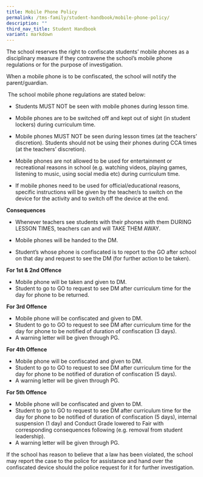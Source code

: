 ```yaml
---
title: Mobile Phone Policy
permalink: /tms-family/student-handbook/mobile-phone-policy/
description: ""
third_nav_title: Student Handbook
variant: markdown
---
```

The school reserves the right to confiscate students’ mobile phones as a disciplinary measure if they contravene the school’s mobile phone regulations or for the purpose of investigation.

When a mobile phone is to be confiscated, the school will notify the parent/guardian.

 The school mobile phone regulations are stated below:

*   Students MUST NOT be seen with mobile phones during lesson time.

*   Mobile phones are to be switched off and kept out of sight (in student lockers) during curriculum time.

*   Mobile phones MUST NOT be seen during lesson times (at the teachers’ discretion). Students should not be using their phones during CCA times (at the teachers’ discretion).
    
*   Mobile phones are not allowed to be used for entertainment or recreational reasons in school (e.g. watching videos, playing games, listening to music, using social media etc) during curriculum time.

*   If mobile phones need to be used for official/educational reasons, specific instructions will be given by the teacher/s to switch on the device for the activity and to switch off the device at the end.

**Consequences**

*   Whenever teachers see students with their phones with them DURING LESSON TIMES, teachers can and will TAKE THEM AWAY.

*   Mobile phones will be handed to the DM.

*   Student’s whose phone is confiscated is to report to the GO after school on that day and request to see the DM (for further action to be taken).

**For 1st & 2nd Offence**

*   Mobile phone will be taken and given to DM.
*   Student to go to GO to request to see DM after curriculum time for the day for phone to be returned.

**For 3rd Offence**

*   Mobile phone will be confiscated and given to DM.
*   Student to go to GO to request to see DM after curriculum time for the day for phone to be notified of duration of confiscation (3 days).
*   A warning letter will be given through PG.

**For 4th Offence**

*   Mobile phone will be confiscated and given to DM.
*   Student to go to GO to request to see DM after curriculum time for the day for phone to be notified of duration of confiscation (5 days).
*   A warning letter will be given through PG.

**For 5th Offence**

*   Mobile phone will be confiscated and given to DM.
*   Student to go to GO to request to see DM after curriculum time for the day for phone to be notified of duration of confiscation (5 days), internal suspension (1 day) and Conduct Grade lowered to Fair with corresponding consequences following (e.g. removal from student leadership).
*   A warning letter will be given through PG.


If the school has reason to believe that a law has been violated, the school may report the case to the police for assistance and hand over the confiscated device should the police request for it for further investigation.